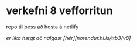 # verkefni 8 vefforritun
 repo til þess að hosta á netlify

*er líka hægt að nálgast [hér][notendur.hi.is/ttb3/v8]*